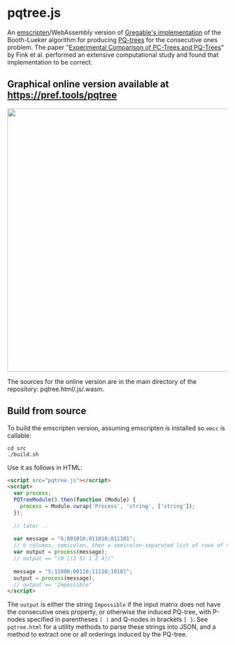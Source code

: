 # pqtree.js
An [emscripten](https://emscripten.org/)/WebAssembly version of [Gregable's implementation](https://github.com/Gregable/pq-trees) of the Booth-Lueker algorithm for producing [PQ-trees](https://en.wikipedia.org/wiki/PQ_tree) for the consecutive ones problem. The paper "[Experimental Comparison of PC-Trees and PQ-Trees](https://arxiv.org/abs/2106.14805)" by Fink et al. performed an extensive computational study and found that implementation to be correct.

## Graphical online version available at https://pref.tools/pqtree

[<img src="https://user-images.githubusercontent.com/3543224/146847918-2d2130ee-c6c6-4097-b381-a52d96a3d9e7.png" width="600">](https://pref.tools/pqtree)

The sources for the online version are in the main directory of the repository: pqtree.html/.js/.wasm.

## Build from source

To build the emscripten version, assuming emscripten is installed so `emcc` is callable:

```shell
cd src
./build.sh
```

Use it as follows in HTML:

```HTML
<script src="pqtree.js"></script>
<script>
  var process;
  PQTreeModule().then(function (Module) {
    process = Module.cwrap('Process', 'string', ['string']);
  });
  
  // later ..
  
  var message = "6;001010;011010;011101";
  // 6 columns, semicolon, then a semicolon-separated list of rows of the 0/1 matrix
  var output = process(message);
  // output == "(0 [(3 5) 1 2 4])"
  
  message = "5;11000;00110;11110;10101";
  output = process(message);
  // output == "Impossible"
</script>
```

The `output` is either the string `Impossible` if the input matrix does not have the consecutive ones property,
or otherwise the induced PQ-tree, with P-nodes specified in parentheses `( )` and Q-nodes in brackets `[ ]`.
See `pqtree.html` for a utility methods to parse these strings into JSON, and a method to extract one or all orderings induced by the PQ-tree.

